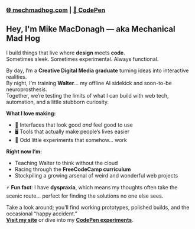 ### [🌐 mechmadhog.com](https://mechmadhog.com) | [🧪 CodePen](https://codepen.io/Mike-MacDonagh/)

## Hey, I'm Mike MacDonagh — aka **Mechanical Mad Hog**

I build things that live where **design** meets **code**.  
Sometimes sleek. Sometimes experimental. Always functional.  

By day, I’m a **Creative Digital Media graduate** turning ideas into interactive realities.  
By night, I’m training **Walter**... my offline AI sidekick and soon-to-be neuroprosthesis.  
Together, we’re testing the limits of what I can build with web tech, automation, and a little stubborn curiosity.  

**What I love making:**  
- 🎨 Interfaces that look good *and* feel good to use  
- 🖥️ Tools that actually make people’s lives easier  
- 🔧 Odd little experiments that somehow… work  

**Right now I’m:**  
- Teaching Walter to think without the cloud  
- Racing through the **FreeCodeCamp curriculum**  
- Stockpiling a growing arsenal of weird and wonderful web projects  

⚡ **Fun fact**: I have **dyspraxia**, which means my thoughts often take the scenic route… perfect for finding the solutions no one else sees.  

Take a look around; you’ll find working prototypes, polished builds, and the occasional “happy accident.”  
[**Visit my site**](https://mechmadhog.com) or dive into my [**CodePen experiments**](https://codepen.io/Mike-MacDonagh/).


